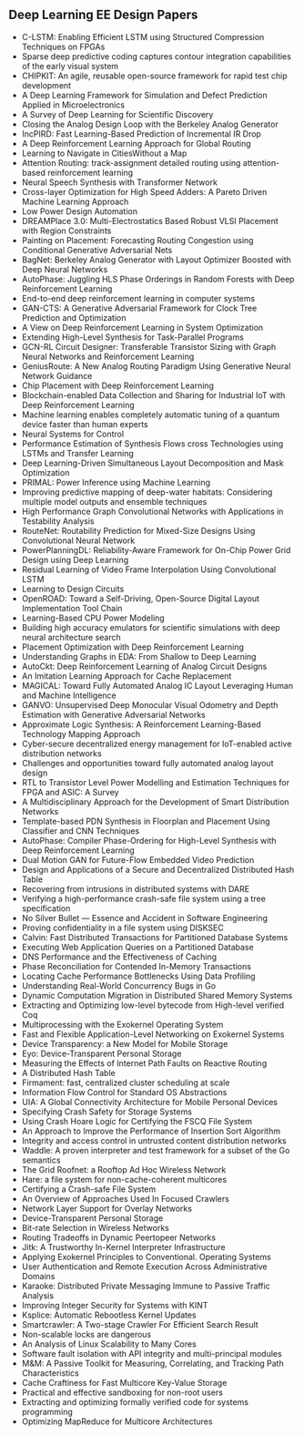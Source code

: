 <h2> Deep Learning EE Design Papers</h2>

<ul>

                             

 <li><a target="_blank" href="https://github.com/manjunath5496/Deep-Learning-EE-Design-Papers/blob/master/ee(1).pdf" style="text-decoration:none;">C-LSTM: Enabling Efficient LSTM using Structured Compression Techniques on FPGAs</a></li>

 <li><a target="_blank" href="https://github.com/manjunath5496/Deep-Learning-EE-Design-Papers/blob/master/ee(2).pdf" style="text-decoration:none;">Sparse deep predictive coding captures contour integration capabilities of the early visual system</a></li>

<li><a target="_blank" href="https://github.com/manjunath5496/Deep-Learning-EE-Design-Papers/blob/master/ee(3).pdf" style="text-decoration:none;">CHIPKIT: An agile, reusable open-source framework for rapid test chip development</a></li>
 <li><a target="_blank" href="https://github.com/manjunath5496/Deep-Learning-EE-Design-Papers/blob/master/ee(4).pdf" style="text-decoration:none;">A Deep Learning Framework for Simulation and Defect Prediction Applied in Microelectronics</a></li>                              
<li><a target="_blank" href="https://github.com/manjunath5496/Deep-Learning-EE-Design-Papers/blob/master/ee(5).pdf" style="text-decoration:none;">A Survey of Deep Learning for Scientific Discovery</a></li>
<li><a target="_blank" href="https://github.com/manjunath5496/Deep-Learning-EE-Design-Papers/blob/master/ee(6).pdf" style="text-decoration:none;">Closing the Analog Design Loop with the Berkeley Analog Generator</a></li>
 <li><a target="_blank" href="https://github.com/manjunath5496/Deep-Learning-EE-Design-Papers/blob/master/ee(7).pdf" style="text-decoration:none;">IncPIRD: Fast Learning-Based Prediction of Incremental IR Drop</a></li>

 <li><a target="_blank" href="https://github.com/manjunath5496/Deep-Learning-EE-Design-Papers/blob/master/ee(8).pdf" style="text-decoration:none;">A Deep Reinforcement Learning Approach for Global Routing</a></li>
   <li><a target="_blank" href="https://github.com/manjunath5496/Deep-Learning-EE-Design-Papers/blob/master/ee(9).pdf" style="text-decoration:none;">Learning to Navigate in CitiesWithout a Map</a></li>
  
   
 <li><a target="_blank" href="https://github.com/manjunath5496/Deep-Learning-EE-Design-Papers/blob/master/ee(10).pdf" style="text-decoration:none;">Attention Routing: track-assignment detailed routing using attention-based reinforcement learning </a></li>                              
<li><a target="_blank" href="https://github.com/manjunath5496/Deep-Learning-EE-Design-Papers/blob/master/ee(11).pdf" style="text-decoration:none;">Neural Speech Synthesis with Transformer Network</a></li>
<li><a target="_blank" href="https://github.com/manjunath5496/Deep-Learning-EE-Design-Papers/blob/master/ee(12).pdf" style="text-decoration:none;">Cross-layer Optimization for High Speed Adders: A Pareto Driven Machine Learning Approach</a></li>
<li><a target="_blank" href="https://github.com/manjunath5496/Deep-Learning-EE-Design-Papers/blob/master/ee(13).pdf" style="text-decoration:none;">Low Power Design Automation</a></li>

<li><a target="_blank" href="https://github.com/manjunath5496/Deep-Learning-EE-Design-Papers/blob/master/ee(14).pdf" style="text-decoration:none;">DREAMPlace 3.0: Multi-Electrostatics Based Robust VLSI Placement with Region Constraints</a></li>
                              
<li><a target="_blank" href="https://github.com/manjunath5496/Deep-Learning-EE-Design-Papers/blob/master/ee(15).pdf" style="text-decoration:none;">Painting on Placement: Forecasting Routing Congestion using Conditional Generative Adversarial Nets</a></li>

<li><a target="_blank" href="https://github.com/manjunath5496/Deep-Learning-EE-Design-Papers/blob/master/ee(16).pdf" style="text-decoration:none;">BagNet: Berkeley Analog Generator with Layout Optimizer Boosted with Deep Neural Networks</a></li>

  <li><a target="_blank" href="https://github.com/manjunath5496/Deep-Learning-EE-Design-Papers/blob/master/ee(17).pdf" style="text-decoration:none;">AutoPhase: Juggling HLS Phase Orderings in Random Forests with Deep Reinforcement Learning</a></li>   
  
<li><a target="_blank" href="https://github.com/manjunath5496/Deep-Learning-EE-Design-Papers/blob/master/ee(18).pdf" style="text-decoration:none;">End-to-end deep reinforcement
learning in computer systems</a></li> 

  
<li><a target="_blank" href="https://github.com/manjunath5496/Deep-Learning-EE-Design-Papers/blob/master/ee(19).pdf" style="text-decoration:none;">GAN-CTS: A Generative Adversarial Framework for Clock Tree Prediction and Optimization</a></li> 

<li><a target="_blank" href="https://github.com/manjunath5496/Deep-Learning-EE-Design-Papers/blob/master/ee(20).pdf" style="text-decoration:none;">A View on Deep Reinforcement Learning in System Optimization</a></li>

<li><a target="_blank" href="https://github.com/manjunath5496/Deep-Learning-EE-Design-Papers/blob/master/ee(21).pdf" style="text-decoration:none;">Extending High-Level Synthesis for Task-Parallel Programs</a></li>
<li><a target="_blank" href="https://github.com/manjunath5496/Deep-Learning-EE-Design-Papers/blob/master/ee(22).pdf" style="text-decoration:none;">GCN-RL Circuit Designer: Transferable Transistor Sizing with Graph Neural Networks and Reinforcement Learning</a></li> 
 <li><a target="_blank" href="https://github.com/manjunath5496/Deep-Learning-EE-Design-Papers/blob/master/ee(23).pdf" style="text-decoration:none;">GeniusRoute: A New Analog Routing Paradigm Using Generative Neural Network Guidance</a></li> 
 

   <li><a target="_blank" href="https://github.com/manjunath5496/Deep-Learning-EE-Design-Papers/blob/master/ee(24).pdf" style="text-decoration:none;">Chip Placement with Deep Reinforcement Learning</a></li>
 
   <li><a target="_blank" href="https://github.com/manjunath5496/Deep-Learning-EE-Design-Papers/blob/master/ee(25).pdf" style="text-decoration:none;">Blockchain-enabled Data Collection and Sharing for Industrial IoT with Deep Reinforcement Learning</a></li>                              
 <li><a target="_blank" href="https://github.com/manjunath5496/Deep-Learning-EE-Design-Papers/blob/master/ee(26).pdf" style="text-decoration:none;">Machine learning enables completely automatic tuning of a quantum device faster than human experts</a></li>
 <li><a target="_blank" href="https://github.com/manjunath5496/Deep-Learning-EE-Design-Papers/blob/master/ee(27).pdf" style="text-decoration:none;">Neural Systems for Control</a></li>
   
 
   <li><a target="_blank" href="https://github.com/manjunath5496/Deep-Learning-EE-Design-Papers/blob/master/ee(28).pdf" style="text-decoration:none;">Performance Estimation of Synthesis Flows cross Technologies using LSTMs and Transfer Learning</a></li>
 
   <li><a target="_blank" href="https://github.com/manjunath5496/Deep-Learning-EE-Design-Papers/blob/master/ee(29).pdf" style="text-decoration:none;">Deep Learning-Driven Simultaneous Layout Decomposition and Mask Optimization </a></li>                              

  <li><a target="_blank" href="https://github.com/manjunath5496/Deep-Learning-EE-Design-Papers/blob/master/ee(30).pdf" style="text-decoration:none;">PRIMAL: Power Inference using Machine Learning</a></li>
 
   <li><a target="_blank" href="https://github.com/manjunath5496/Deep-Learning-EE-Design-Papers/blob/master/ee(31).pdf" style="text-decoration:none;"> Improving predictive mapping of deep-water habitats: Considering multiple model outputs and ensemble techniques</a></li> 
    <li><a target="_blank" href="https://github.com/manjunath5496/Deep-Learning-EE-Design-Papers/blob/master/ee(32).pdf" style="text-decoration:none;">High Performance Graph Convolutional Networks with Applications in Testability Analysis</a></li> 

   <li><a target="_blank" href="https://github.com/manjunath5496/Deep-Learning-EE-Design-Papers/blob/master/ee(33).pdf" style="text-decoration:none;">RouteNet: Routability Prediction for Mixed-Size Designs Using Convolutional Neural Network</a></li>                              

  <li><a target="_blank" href="https://github.com/manjunath5496/Deep-Learning-EE-Design-Papers/blob/master/ee(34).pdf" style="text-decoration:none;">PowerPlanningDL: Reliability-Aware Framework for On-Chip Power Grid Design using Deep Learning</a></li> 
 
  <li><a target="_blank" href="https://github.com/manjunath5496/Deep-Learning-EE-Design-Papers/blob/master/ee(35).pdf" style="text-decoration:none;">Residual Learning of Video Frame Interpolation Using Convolutional LSTM</a></li> 

  <li><a target="_blank" href="https://github.com/manjunath5496/Deep-Learning-EE-Design-Papers/blob/master/ee(36).pdf" style="text-decoration:none;">Learning to Design Circuits</a></li> 
 
<li><a target="_blank" href="https://github.com/manjunath5496/Deep-Learning-EE-Design-Papers/blob/master/ee(37).pdf" style="text-decoration:none;">OpenROAD: Toward a Self-Driving, Open-Source Digital Layout Implementation Tool Chain</a></li>
 <li><a target="_blank" href="https://github.com/manjunath5496/Deep-Learning-EE-Design-Papers/blob/master/ee(38).pdf" style="text-decoration:none;">Learning-Based CPU Power Modeling</a></li>
<li><a target="_blank" href="https://github.com/manjunath5496/Deep-Learning-EE-Design-Papers/blob/master/ee(39).pdf" style="text-decoration:none;">Building high accuracy emulators for scientific simulations with deep neural architecture search</a></li>
 <li><a target="_blank" href="https://github.com/manjunath5496/Deep-Learning-EE-Design-Papers/blob/master/ee(40).pdf" style="text-decoration:none;">Placement Optimization with Deep Reinforcement Learning</a></li>                              
<li><a target="_blank" href="https://github.com/manjunath5496/Deep-Learning-EE-Design-Papers/blob/master/ee(41).pdf" style="text-decoration:none;">Understanding Graphs in EDA: From Shallow to Deep Learning</a></li>
<li><a target="_blank" href="https://github.com/manjunath5496/Deep-Learning-EE-Design-Papers/blob/master/ee(42).pdf" style="text-decoration:none;">AutoCkt: Deep Reinforcement Learning of Analog Circuit Designs</a></li>
 
  <li><a target="_blank" href="https://github.com/manjunath5496/Deep-Learning-EE-Design-Papers/blob/master/ee(43).pdf" style="text-decoration:none;">An Imitation Learning Approach for Cache Replacement</a></li>
 <li><a target="_blank" href="https://github.com/manjunath5496/Deep-Learning-EE-Design-Papers/blob/master/ee(44).pdf" style="text-decoration:none;">MAGICAL: Toward Fully Automated Analog IC Layout Leveraging Human and Machine Intelligence</a></li>
   <li><a target="_blank" href="https://github.com/manjunath5496/Deep-Learning-EE-Design-Papers/blob/master/ee(45).pdf" style="text-decoration:none;">GANVO: Unsupervised Deep Monocular Visual Odometry and Depth Estimation with Generative Adversarial Networks</a></li>  
   
<li><a target="_blank" href="https://github.com/manjunath5496/Deep-Learning-EE-Design-Papers/blob/master/ee(46).pdf" style="text-decoration:none;">Approximate Logic Synthesis: A Reinforcement Learning-Based Technology Mapping Approach</a></li> 
                             
<li><a target="_blank" href="https://github.com/manjunath5496/Deep-Learning-EE-Design-Papers/blob/master/ee(47).pdf" style="text-decoration:none;">Cyber-secure decentralized energy management for IoT-enabled active distribution networks</a></li>
<li><a target="_blank" href="https://github.com/manjunath5496/Deep-Learning-EE-Design-Papers/blob/master/ee(48).pdf" style="text-decoration:none;">Challenges and opportunities toward fully automated analog layout design</a></li>

<li><a target="_blank" href="https://github.com/manjunath5496/Deep-Learning-EE-Design-Papers/blob/master/ee(49).pdf" style="text-decoration:none;">RTL to Transistor Level Power Modelling and Estimation Techniques for FPGA and ASIC: A Survey</a></li>
                              
<li><a target="_blank" href="https://github.com/manjunath5496/Deep-Learning-EE-Design-Papers/blob/master/ee(50).pdf" style="text-decoration:none;">A Multidisciplinary Approach for the Development of Smart Distribution Networks</a></li>
<li><a target="_blank" href="https://github.com/manjunath5496/Deep-Learning-EE-Design-Papers/blob/master/ee(51).pdf" style="text-decoration:none;">Template-based PDN Synthesis in Floorplan and Placement Using Classifier and CNN Techniques</a></li>
<li><a target="_blank" href="https://github.com/manjunath5496/Deep-Learning-EE-Design-Papers/blob/master/ee(52).pdf" style="text-decoration:none;">AutoPhase: Compiler Phase-Ordering for High-Level Synthesis with Deep Reinforcement Learning</a></li>

<li><a target="_blank" href="https://github.com/manjunath5496/Deep-Learning-EE-Design-Papers/blob/master/ee(53).pdf" style="text-decoration:none;">Dual Motion GAN for Future-Flow Embedded Video Prediction</a></li>
 
<li><a target="_blank" href="https://github.com/manjunath5496/Deep-Learning-EE-Design-Papers/blob/master/ee(54).pdf" style="text-decoration:none;">Design and Applications of a Secure and Decentralized Distributed Hash Table </a></li>

<li><a target="_blank" href="https://github.com/manjunath5496/Deep-Learning-EE-Design-Papers/blob/master/ee(55).pdf" style="text-decoration:none;">Recovering from intrusions in distributed systems with DARE</a></li>
 
  <li><a target="_blank" href="https://github.com/manjunath5496/Deep-Learning-EE-Design-Papers/blob/master/ee(56).pdf" style="text-decoration:none;">Verifying a high-performance crash-safe file system using a tree specification </a></li>                              

  <li><a target="_blank" href="https://github.com/manjunath5496/Deep-Learning-EE-Design-Papers/blob/master/ee(57).pdf" style="text-decoration:none;">No Silver Bullet — Essence and Accident in Software Engineering</a></li>
 
   <li><a target="_blank" href="https://github.com/manjunath5496/Deep-Learning-EE-Design-Papers/blob/master/ee(58).pdf" style="text-decoration:none;">Proving confidentiality in a file system using DISKSEC</a></li>
    <li><a target="_blank" href="https://github.com/manjunath5496/Deep-Learning-EE-Design-Papers/blob/master/ee(59).pdf" style="text-decoration:none;">Calvin: Fast Distributed Transactions
for Partitioned Database Systems</a></li>
 
  <li><a target="_blank" href="https://github.com/manjunath5496/Deep-Learning-EE-Design-Papers/blob/master/ee(60).pdf" style="text-decoration:none;">Executing Web Application Queries on a Partitioned Database </a></li>
 
   <li><a target="_blank" href="https://github.com/manjunath5496/Deep-Learning-EE-Design-Papers/blob/master/ee(61).pdf" style="text-decoration:none;">DNS Performance and the Effectiveness of Caching</a></li>
 
   <li><a target="_blank" href="https://github.com/manjunath5496/Deep-Learning-EE-Design-Papers/blob/master/ee(62).pdf" style="text-decoration:none;">Phase Reconciliation for Contended In-Memory Transactions</a></li>
 
   <li><a target="_blank" href="https://github.com/manjunath5496/Deep-Learning-EE-Design-Papers/blob/master/ee(63).pdf" style="text-decoration:none;">Locating Cache Performance Bottlenecks Using Data Profiling</a></li>                              

  <li><a target="_blank" href="https://github.com/manjunath5496/Deep-Learning-EE-Design-Papers/blob/master/ee(64).pdf" style="text-decoration:none;">Understanding Real-World Concurrency Bugs in Go</a></li>
 
   <li><a target="_blank" href="https://github.com/manjunath5496/Deep-Learning-EE-Design-Papers/blob/master/ee(65).pdf" style="text-decoration:none;">Dynamic Computation Migration
in Distributed Shared Memory Systems </a></li> 

   <li><a target="_blank" href="https://github.com/manjunath5496/Deep-Learning-EE-Design-Papers/blob/master/ee(66).pdf" style="text-decoration:none;">Extracting and Optimizing low-level bytecode from High-level verified Coq</a></li> 
 
   <li><a target="_blank" href="https://github.com/manjunath5496/Deep-Learning-EE-Design-Papers/blob/master/ee(67).pdf" style="text-decoration:none;">Multiprocessing with the Exokernel Operating System</a></li>                              

  <li><a target="_blank" href="https://github.com/manjunath5496/Deep-Learning-EE-Design-Papers/blob/master/ee(68).pdf" style="text-decoration:none;">Fast and Flexible Application-Level
Networking on Exokernel Systems</a></li> 
 
  
   <li><a target="_blank" href="https://github.com/manjunath5496/Deep-Learning-EE-Design-Papers/blob/master/ee(69).pdf" style="text-decoration:none;">Device Transparency: a New Model for Mobile Storage</a></li>                              

  <li><a target="_blank" href="https://github.com/manjunath5496/Deep-Learning-EE-Design-Papers/blob/master/ee(70).pdf" style="text-decoration:none;">Eyo: Device-Transparent Personal Storage</a></li> 
  
 
 <li><a target="_blank" href="https://github.com/manjunath5496/Deep-Learning-EE-Design-Papers/blob/master/ee(71).pdf" style="text-decoration:none;">Measuring the Effects of Internet Path Faults on
Reactive Routing</a></li>
 
 <li><a target="_blank" href="https://github.com/manjunath5496/Deep-Learning-EE-Design-Papers/blob/master/ee(72).pdf" style="text-decoration:none;">A Distributed Hash Table</a></li> 
 
 
 <li><a target="_blank" href="https://github.com/manjunath5496/Deep-Learning-EE-Design-Papers/blob/master/ee(73).pdf" style="text-decoration:none;">Firmament: fast, centralized cluster scheduling at scale</a></li>
  <li><a target="_blank" href="https://github.com/manjunath5496/Deep-Learning-EE-Design-Papers/blob/master/ee(74).pdf" style="text-decoration:none;">Information Flow Control for Standard OS Abstractions</a></li>
    <li><a target="_blank" href="https://github.com/manjunath5496/Deep-Learning-EE-Design-Papers/blob/master/ee(75).pdf" style="text-decoration:none;">UIA: A Global Connectivity Architecture
for Mobile Personal Devices</a></li>                        
<li><a target="_blank" href="https://github.com/manjunath5496/Deep-Learning-EE-Design-Papers/blob/master/ee(76).pdf" style="text-decoration:none;">Specifying Crash Safety for Storage Systems</a></li>

 <li><a target="_blank" href="https://github.com/manjunath5496/Deep-Learning-EE-Design-Papers/blob/master/ee(77).pdf" style="text-decoration:none;">Using Crash Hoare Logic for Certifying the FSCQ File System</a></li> 
 
 
 <li><a target="_blank" href="https://github.com/manjunath5496/Deep-Learning-EE-Design-Papers/blob/master/ee(78).pdf" style="text-decoration:none;">An Approach to Improve the Performance
of Insertion Sort Algorithm</a></li>
  <li><a target="_blank" href="https://github.com/manjunath5496/Deep-Learning-EE-Design-Papers/blob/master/ee(79).pdf" style="text-decoration:none;">Integrity and access control in untrusted content distribution networks</a></li>


 <li><a target="_blank" href="https://github.com/manjunath5496/Deep-Learning-EE-Design-Papers/blob/master/ee(80).pdf" style="text-decoration:none;">Waddle: A proven interpreter and test framework
for a subset of the Go semantics</a></li> 
 
 
 <li><a target="_blank" href="https://github.com/manjunath5496/Deep-Learning-EE-Design-Papers/blob/master/ee(81).pdf" style="text-decoration:none;">The Grid Roofnet:
a Rooftop Ad Hoc Wireless Network</a></li>
  <li><a target="_blank" href="https://github.com/manjunath5496/Deep-Learning-EE-Design-Papers/blob/master/ee(82).pdf" style="text-decoration:none;">Hare: a file system for non-cache-coherent multicores</a></li>

 <li><a target="_blank" href="https://github.com/manjunath5496/Deep-Learning-EE-Design-Papers/blob/master/ee(83).pdf" style="text-decoration:none;">Certifying a Crash-safe File System</a></li>
  <li><a target="_blank" href="https://github.com/manjunath5496/Deep-Learning-EE-Design-Papers/blob/master/ee(84).pdf" style="text-decoration:none;">An Overview of Approaches Used In Focused Crawlers</a></li>

 <li><a target="_blank" href="https://github.com/manjunath5496/Deep-Learning-EE-Design-Papers/blob/master/ee(85).pdf" style="text-decoration:none;">Network Layer Support for Overlay Networks</a></li>
  <li><a target="_blank" href="https://github.com/manjunath5496/Deep-Learning-EE-Design-Papers/blob/master/ee(86).pdf" style="text-decoration:none;">Device-Transparent Personal Storage</a></li>

 <li><a target="_blank" href="https://github.com/manjunath5496/Deep-Learning-EE-Design-Papers/blob/master/ee(87).pdf" style="text-decoration:none;">Bit-rate Selection in Wireless Networks</a></li>
  <li><a target="_blank" href="https://github.com/manjunath5496/Deep-Learning-EE-Design-Papers/blob/master/ee(88).pdf" style="text-decoration:none;">Routing Tradeoffs in Dynamic Peer­to­peer Networks</a></li>
  <li><a target="_blank" href="https://github.com/manjunath5496/Deep-Learning-EE-Design-Papers/blob/master/ee(89).pdf" style="text-decoration:none;">Jitk: A Trustworthy In-Kernel Interpreter Infrastructure</a></li>
  
  
  <li><a target="_blank" href="https://github.com/manjunath5496/Deep-Learning-EE-Design-Papers/blob/master/ee(90).pdf" style="text-decoration:none;"> Applying Exokernel Principles to Conventional. Operating Systems</a></li>
  <li><a target="_blank" href="https://github.com/manjunath5496/Deep-Learning-EE-Design-Papers/blob/master/ee(91).pdf" style="text-decoration:none;">User Authentication and Remote Execution
Across Administrative Domains</a></li>

 <li><a target="_blank" href="https://github.com/manjunath5496/Deep-Learning-EE-Design-Papers/blob/master/ee(92).pdf" style="text-decoration:none;">Karaoke: Distributed Private Messaging
Immune to Passive Traffic Analysis</a></li>
  <li><a target="_blank" href="https://github.com/manjunath5496/Deep-Learning-EE-Design-Papers/blob/master/ee(93).pdf" style="text-decoration:none;"> Improving Integer Security for Systems with KINT</a></li>
  <li><a target="_blank" href="https://github.com/manjunath5496/Deep-Learning-EE-Design-Papers/blob/master/ee(94).pdf" style="text-decoration:none;">Ksplice: Automatic Rebootless Kernel Updates</a></li> 
  
   <li><a target="_blank" href="https://github.com/manjunath5496/Deep-Learning-EE-Design-Papers/blob/master/ee(95).pdf" style="text-decoration:none;">Smartcrawler: A Two-stage Crawler For Efficient Search Result</a></li>  
  
<li><a target="_blank" href="https://github.com/manjunath5496/Deep-Learning-EE-Design-Papers/blob/master/ee(96).pdf" style="text-decoration:none;">Non-scalable locks are dangerous</a></li> 
  
  
<li><a target="_blank" href="https://github.com/manjunath5496/Deep-Learning-EE-Design-Papers/blob/master/ee(97).pdf" style="text-decoration:none;">An Analysis of Linux Scalability to Many Cores</a></li>


 <li><a target="_blank" href="https://github.com/manjunath5496/Deep-Learning-EE-Design-Papers/blob/master/ee(98).pdf" style="text-decoration:none;">Software fault isolation with
API integrity and multi-principal modules</a></li> 
  
   <li><a target="_blank" href="https://github.com/manjunath5496/Deep-Learning-EE-Design-Papers/blob/master/ee(99).pdf" style="text-decoration:none;">M&M: A Passive Toolkit for Measuring, Correlating, and Tracking Path Characteristics</a></li>  
  
<li><a target="_blank" href="https://github.com/manjunath5496/Deep-Learning-EE-Design-Papers/blob/master/ee(100).pdf" style="text-decoration:none;">Cache Craftiness for Fast Multicore Key-Value Storage</a></li>  
  
 <li><a target="_blank" href="https://github.com/manjunath5496/Deep-Learning-EE-Design-Papers/blob/master/ee(101).pdf" style="text-decoration:none;">Practical and effective sandboxing for non-root users</a></li> 
  
   <li><a target="_blank" href="https://github.com/manjunath5496/Deep-Learning-EE-Design-Papers/blob/master/ee(102).pdf" style="text-decoration:none;">Extracting and optimizing formally verified code for systems programming</a></li> 
  
   
 <li><a target="_blank" href="https://github.com/manjunath5496/Deep-Learning-EE-Design-Papers/blob/master/ee(103).pdf" style="text-decoration:none;">Optimizing MapReduce for Multicore Architectures </a></li> 
  
   </ul>
  
  
